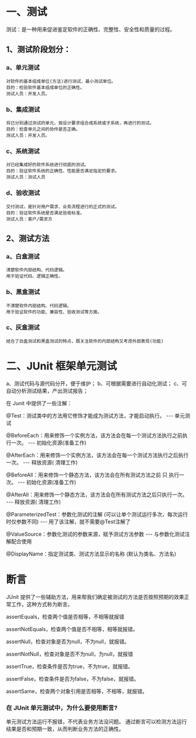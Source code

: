 # 一、测试
测试：是一种用来促进鉴定软件的正确性、完整性、安全性和质量的过程。

## 1、测试阶段划分：

### a、单元测试
    对软件的基本组成单位(方法)进行测试，最小测试单位。
    目的：检验软件基本组成单位的正确性。
    测试人员：开发人员。

### b、集成测试
    将已分别通过测试的单元，按设计要求组合成系统或子系统，再进行的测试。
    目的：检查单元之间的协作是否正确。
    测试人员：开发人员。

### c、系统测试
    对已经集成好的软件系统进行彻底的测试。
    目的：验证软件系统的正确性、性能是否满足指定的要求。
    测试人员：测试人员

### d、验收测试
    交付测试，是针对用户需求、业务流程进行的正式的测试。
    目的：验证软件系统是否满足验收标准。
    测试人员：客户/需求方

## 2、测试方法

### a、白盒测试
    清楚软件内部结构、代码逻辑。
    用于验证代码、逻辑正确性。

### b、黑盒测试
	不清楚软件内部结构、代码逻辑。
	用于验证软件的功能、兼容性、验收测试等方面。

### c、灰盒测试
	结合了白盒测试和黑盒测试的特点，既关注软件的内部结构又考虑外部表现(功能)

# 二、JUnit 框架单元测试

a、测试代码与源代码分开，便于维护；
b、可根据需要进行自动化测试；
c、可自动分析测试结果，产出测试报告；

在 Junit 中提供了一些注解：

@Test：测试类中的方法用它修饰才能成为测试方法，才能启动执行。 --- 单元测试

@BeforeEach：用来修饰一个实例方法，该方法会在每一个测试方法执行之前执行一次。 --- 初始化资源(准备工作)

@AfterEach：用来修饰一个实例方法，该方法会在每一个测试方法执行之后执行一次。 --- 释放资源( 清理工作)

@BeforeAll：用来修饰一个静态方法，该方法会在所有测试方法之前 只 执行一次。 --- 初始化资源(准备工作)

@AfterAll：用来修饰一个静态方法，该方法会在所有测试方法之后只执行一次。 --- 释放资源( 清理工作)

@ParameterizedTest：参数化测试的注解 (可以让单个测试运行多次，每次运行时仅参数不同) --- 用了该注解，就不需要@Test注解了

@ValueSource：参数化测试的参数来源，赋予测试方法参数 --- 与参数化测试注解配合使用

@DisplayName：指定测试类、测试方法显示的名称 (默认为类名、方法名)


# 断言
JUnit 提供了一些辅助方法，用来帮我们确定被测试的方法是否按照预期的效果正常工作，这种方式称为断言。


assertEquals，检查两个值是否相等，不相等就报错

assertNotEquals，检查两个值是否不相等，相等就报错。

assertNull，检查对象是否为null，不为null，就报错。

assertNotNull，检查对象是否不为null，为null，就报错

assertTrue，检查条件是否为true，不为true，就报错。

assertFalse，检查条件是否为false，不为false，就报错。

assertSame，检查两个对象引用是否相等，不相等，就报错。


### 在 JUnit 单元测试中，为什么要使用断言?
单元测试方法运行不报错，不代表业务方法没问题。
通过断言可以检测方法运行结果是否和预期一致，从而判断业务方法的正确性。